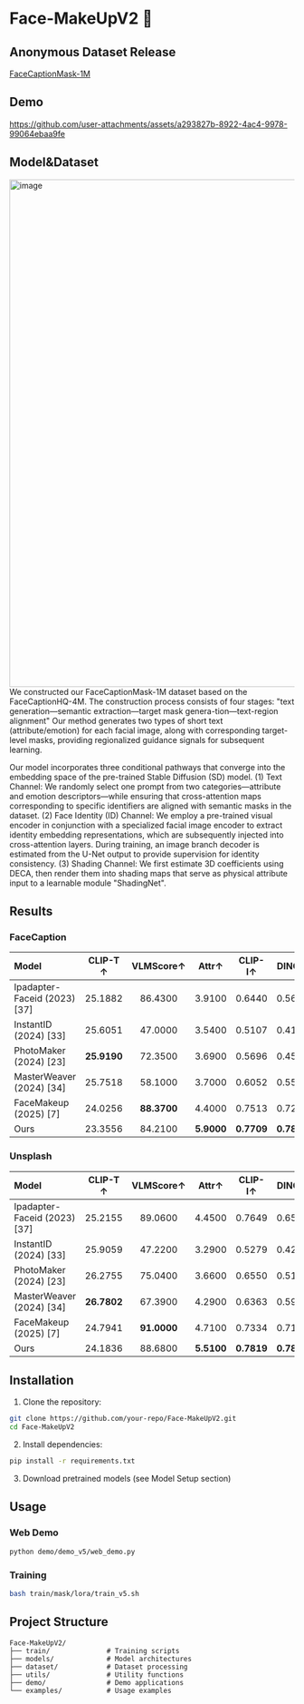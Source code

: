 # Face-MakeUpV2 🎨
## Anonymous Dataset Release

[FaceCaptionMask-1M](https://huggingface.co/datasets/anonymous-user-2025/FaceCaptionMask-1M)

## Demo

https://github.com/user-attachments/assets/a293827b-8922-4ac4-9978-99064ebaa9fe

## Model&Dataset

<img width="1098" height="895" alt="image" src="https://github.com/user-attachments/assets/fba427c6-5d87-463e-95f0-b3296bbd4943" />
We constructed our FaceCaptionMask-1M dataset based on the FaceCaptionHQ-4M. The construction process consists of four stages: "text generation—semantic extraction—target mask genera-tion—text-region alignment" Our method generates two types of short text (attribute/emotion) for each facial image, along with corresponding target-level masks, providing regionalized guidance signals for subsequent learning.

Our model incorporates three conditional pathways that converge into the embedding space of the pre-trained Stable Diffusion (SD) model. (1) Text Channel: We randomly select one prompt from two categories—attribute and emotion descriptors—while ensuring that cross-attention maps corresponding to specific identifiers are aligned with semantic masks in the dataset. (2) Face Identity (ID) Channel: We employ a pre-trained visual encoder in conjunction with a specialized facial image encoder to extract identity embedding representations, which are subsequently injected into cross-attention layers. During training, an image branch decoder is estimated from the U-Net output to provide supervision for identity consistency. (3) Shading Channel: We first estimate 3D coefficients using DECA, then render them into shading maps that serve as physical attribute input to a learnable module "ShadingNet".

## Results
### FaceCaption
| Model | CLIP-T ↑ | VLMScore↑ | Attr↑ | CLIP-I↑ | DINO↑ | FaceSim↑ | FID↓ | LPIPS↓ | Pose-RMSE↓ | Light-RMSE↓ |
| :--- | :---: | :---: | :---: | :---: | :---: | :---: | :---: | :---: | :---: | :---: |
| Ipadapter-Faceid (2023) [37] | 25.1882 | 86.4300 | 3.9100 | 0.6440 | 0.5651 | 0.6042 | 122.9359 | 0.6788 | 0.1966 | 0.2181 |
| InstantID (2024) [33] | 25.6051 | 47.0000 | 3.5400 | 0.5107 | 0.4186 | 0.4495 | 126.3945 | 0.6647 | 0.1210 | 0.2945 |
| PhotoMaker (2024) [23] | **25.9190** | 72.3500 | 3.6900 | 0.5696 | 0.4578 | 0.1811 | 114.6484 | 0.6886 | 0.2308 | 0.2882 |
| MasterWeaver (2024) [34] | 25.7518 | 58.1000 | 3.7000 | 0.6052 | 0.5567 | 0.3564 | 106.7198 | 0.6828 | 0.2156 | 0.2253 |
| FaceMakeup (2025) [7] | 24.0256 | **88.3700** | 4.4000 | 0.7513 | 0.7219 | 0.7361 | 99.9833 | 0.6164 | 0.0947 | 0.1441 |
| Ours | 23.3556 | 84.2100 | **5.9000** | **0.7709** | **0.7857** | **0.7568** | **90.0322** | **0.5627** | **0.0907** | **0.1176** |
### Unsplash
| Model | CLIP-T ↑ | VLMScore↑ | Attr↑ | CLIP-I↑ | DINO↑ | FaceSim↑ | FID↓ | LPIPS↓ | Pose-RMSE↓ | Light-RMSE↓ |
| :--- | :---: | :---: | :---: | :---: | :---: | :---: | :---: | :---: | :---: | :---: |
| Ipadapter-Faceid (2023) [37] | 25.2155 | 89.0600 | 4.4500 | 0.7649 | 0.6581 | 0.6534 | 102.9820 | 0.6554 | 0.2319 | 0.2363 |
| InstantID (2024) [33] | 25.9059 | 47.2200 | 3.2900 | 0.5279 | 0.4270 | 0.4360 | 143.1719 | 0.6852 | 0.1357 | 0.3237 |
| PhotoMaker (2024) [23] | 26.2755 | 75.0400 | 3.6600 | 0.6550 | 0.5170 | 0.2051 | 113.6866 | 0.6905 | 0.2641 | 0.3119 |
| MasterWeaver (2024) [34] | **26.7802** | 67.3900 | 4.2900 | 0.6363 | 0.5925 | 0.2980 | 113.0527 | 0.6919 | 0.2465 | 0.2662 |
| FaceMakeup (2025) [7] | 24.7941 | **91.0000** | 4.7100 | 0.7334 | 0.7192 | 0.6408 | 116.8287 | 0.6369 | 0.1003 | 0.1661 |
| Ours | 24.1836 | 88.6800 | **5.5100** | **0.7819** | **0.7893** | **0.7220** | **113.3948** | **0.5957** | **0.0448** | **0.1176** |

## Installation


1. Clone the repository:
```bash
git clone https://github.com/your-repo/Face-MakeUpV2.git
cd Face-MakeUpV2
```

2. Install dependencies:
```bash
pip install -r requirements.txt
```

3. Download pretrained models (see Model Setup section)

## Usage

### Web Demo
```bash
python demo/demo_v5/web_demo.py
```

### Training
```bash
bash train/mask/lora/train_v5.sh
```

## Project Structure

```
Face-MakeUpV2/
├── train/              # Training scripts
├── models/             # Model architectures
├── dataset/            # Dataset processing
├── utils/              # Utility functions
├── demo/               # Demo applications
└── examples/           # Usage examples
```

